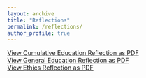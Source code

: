```yaml
---
layout: archive
title: "Reflections"
permalink: /reflections/
author_profile: true
---
```


<div class="reflection-download-link">
  <a href="{{ base_path }}/files/CumulativeReflection.pdf" class="btn btn--primary">View Cumulative Education Reflection as PDF</a>
</div>

<div class="reflection-download-link">
  <a href="{{ base_path }}/files/GeneralEducationReflection.pdf" class="btn btn--primary">View General Education Reflection as PDF</a>
</div>

<div class="reflection-download-link">
    <a href="{{ base_path }}/files/EthicsReflection.pdf" class="btn btn--primary">View Ethics Reflection as PDF</a>
</div>